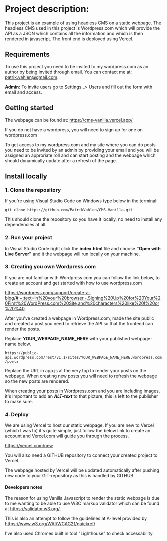 # Project description:


This project is an example of using headless CMS on a static webpage. The headless CMS used in this project is Wordpress.com which will provide 
the API as a JSON which contains all the information and which is then rendered in javascript. The front end is deployed using Vercel. 

## Requirements

To use this project you need to be invited to my wordpress.com as an author by being invited through email. You can contact me at: patrik.vahlen@gmail.com.

**Admin:** To invite users go to Settings _> Users and fill out the form with email and access.  

## Getting started

The webpage can be found at: https://cms-vanilla.vercel.app/

If you do not have a wordpress, you will need to sign up for one on wordpress.com

To get access to my wordpress.com and my site where you can do posts you need to be invited by an admin by providing your email and you will be assigned an approriate roll and can start posting and the webpage which should dynamically update after a refresh of the page.

## Install locally

### 1. Clone the repository

If you're using Visual Studio Code on Windows type below in the terminal:

```git clone https://github.com/PatrikVahlen/CMS-Vanilla.git```

This should clone the repository so you have it locally, no need to install any dependencies at all.

### 2. Run your project

In Visual Studio Code right click the **index.html** file and choose **"Open with Live Server"** and it the webpage will run locally on your machine.

### 3. Creating you own Wordpress.com

If you are not familiar with Wordpress.com you can follow the link below, to create an account and get started with how to use wordpress.com

https://wordpress.com/support/create-a-blog/#:~:text=in%20your%20browser.-,Signing%20Up%20for%20Your%20First%20WordPress.com%20Site,and%20characters%20like%20!%20or%20%40.

After you've created a webpage in Wordpress.com, made the site public and created a post you need to retrieve the API so that the frontend can render the posts.

Replace **YOUR_WEBPAGE_NAME_HERE** with your published webpage-name below. 

```https://public-api.wordpress.com/rest/v1.1/sites/YOUR_WEBPAGE_NAME_HERE.wordpress.com/posts```

Replace the URL in app.js at the very top to render your posts on the webpage. When creating new posts you will need to refresh the webpage so the new posts are rendered.

When creating your posts in Wordpress.com and you are including images, it's important to add an **_ALT-text_** to that picture, this is left to the publisher to make sure.

### 4. Deploy

We are using Vercel to host our static webpage. If you are new to Vercel (which I was to) it's quite simple, just follow the below link to create an account and Vercel.com will guide you through the process. 

https://vercel.com/new

You will also need a GITHUB repository to connect your created project to Vercel. 

The webpage hosted by Vercel will be updated automatically after pushing new code to your GIT-repository as this is handled by GITHUB.

#### Developers notes

The reason for using Vanilla Javascript to render the static webpage is due to me wanting to be able to use
W3C markup validator which can be found at https://validator.w3.org/.

This is also an attempt to follow the guidelines at A-level provided by https://www.w3.org/WAI/WCAG21/quickref/

I've also used Chromes built in tool "Lighthouse" to check accessability.



